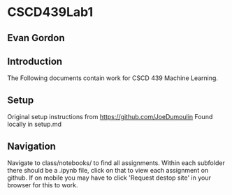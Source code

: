 # CSCD439Lab1
## Evan Gordon

## Introduction

The Following documents contain work for CSCD 439 Machine Learning.

## Setup

Original setup instructions from https://github.com/JoeDumoulin
Found locally in setup.md

## Navigation

Navigate to class/notebooks/ to find all assignments.
Within each subfolder there should be a .ipynb file, click on that to view each assignment on github. 
If on mobile you may have to click 'Request destop site' in your browser for this to work.
